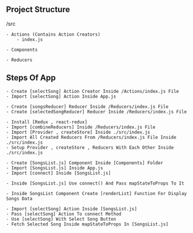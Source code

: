 ## Project Structure

/src

    - Actions (Contains Action Creators)
        - index.js
         
    - Components
    
    - Reducers


## Steps Of App

    - Create [selectSong] Action Creator Inside /Actions/index.js File
    - Import [selectSong] Action Inside App.js

    - Create [songsReducer] Reducer Inside /Reducers/index.js File
    - Create [selectedSongReducer] Reducer Inside /Reducers/index.js File

    - Install [Redux , react-redux]
    - Import [combineReducers] Inside /Reducers/index.js File
    - Import [Provider , createStore] Inside ./src/index.js
    - Import All Created Reducers From /Reducers/index.js File Inside ./src/index.js
    - Setup Provider , createStore , Reducers With Each Other Inside ./src/index.js

    - Create [SongsList.js] Component Inside [Components] Folder
    - Import [SongsList.js] Inside App.js
    - Import [connect] Inside [SongsList.js]

    - Inside [SongsList.js] Use connect() And Pass mapStateToProps To It

    - Inside SongsList Component Create [renderList] Function For Display Songs Data

    - Import [selectSong] Action Inside [SongsList.js]
    - Pass [selectSong] Action To connect Method
    - Use [selectSong] With Select Song Button 
    - Fetch Selected Song Inside mapStateToProps In [SongsList.js]